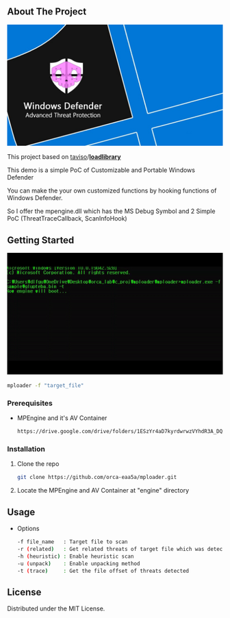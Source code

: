<!--
*** Thanks for checking out the Best-README-Template. If you have a suggestion
*** that would make this better, please fork the repo and create a pull request
*** or simply open an issue with the tag "enhancement".
*** Thanks again! Now go create something AMAZING! :D
-->



<!-- PROJECT SHIELDS -->
<!--
*** I'm using markdown "reference style" links for readability.
*** Reference links are enclosed in brackets [ ] instead of parentheses ( ).
*** See the bottom of this document for the declaration of the reference variables
*** for contributors-url, forks-url, etc. This is an optional, concise syntax you may use.
*** https://www.markdownguide.org/basic-syntax/#reference-style-links
-->

<!-- PROJECT LOGO -->
<br />

<!-- ABOUT THE PROJECT -->

## About The Project



<img src="resource/wd.png" alt="Logo">

This project based on [taviso](https://github.com/taviso)/**[loadlibrary](https://github.com/taviso/loadlibrary)**

This demo is a simple PoC of Customizable and Portable Windows Defender

You can make the your own customized functions by hooking functions of Windows Defender.

So I offer the mpengine.dll which has the MS Debug Symbol and 2 Simple PoC (ThreatTraceCallback, ScanInfoHook)



<!-- GETTING STARTED -->
## Getting Started

<img src="resource/poc.gif" alt="Logo">

```sh
mploader -f "target_file"
```



### Prerequisites

* MPEngine and it's AV Container
  ```sh
  https://drive.google.com/drive/folders/1ESzYr4aD7kyrdwrwzVYhdR3A_DQA0H_1?usp=sharing
  ```

### Installation

1. Clone the repo
   ```sh
   git clone https://github.com/orca-eaa5a/mploader.git
   ```
   
2. Locate the MPEngine and AV Container at "engine" directory

   

<!-- USAGE EXAMPLES -->

## Usage

* Options

   ```sh
   -f file_name   : Target file to scan
   -r (related)   : Get related threats of target file which was detected
   -h (heuristic) : Enable heuristic scan
   -u (unpack)    : Enable unpacking method
   -t (trace)     : Get the file offset of threats detected
   ```

<!-- LICENSE -->

## License

Distributed under the MIT License.


